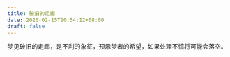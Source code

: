 ```yaml
---
title: 破旧的走廊
date: 2020-02-15T20:54:12+08:00
draft: false
---
```


梦见破旧的走廊，是不利的象征，预示梦者的希望，如果处理不慎将可能会落空。

